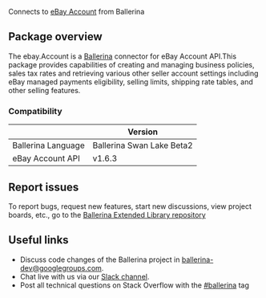 Connects to [eBay Account](https://developer.ebay.com/api-docs/sell/account/overview.html) from Ballerina
## Package overview
The ebay.Account is a [Ballerina](https://ballerina.io/) connector for eBay Account API.This package provides capabilities of 
creating and managing business policies, sales tax rates and retrieving various other seller account settings including eBay managed payments eligibility, selling limits, shipping rate tables, and other selling features.

### Compatibility
|                      | Version                   |
|----------------------|---------------------------|
| Ballerina Language   | Ballerina Swan Lake Beta2 |
| eBay Account API     | v1.6.3                    |

## Report issues
To report bugs, request new features, start new discussions, view project boards, etc., go to the [Ballerina Extended Library repository](https://github.com/ballerina-platform/ballerina-extended-library)

## Useful links
- Discuss code changes of the Ballerina project in [ballerina-dev@googlegroups.com](mailto:ballerina-dev@googlegroups.com).
- Chat live with us via our [Slack channel](https://ballerina.io/community/slack/).
- Post all technical questions on Stack Overflow with the [#ballerina](https://stackoverflow.com/questions/tagged/ballerina) tag